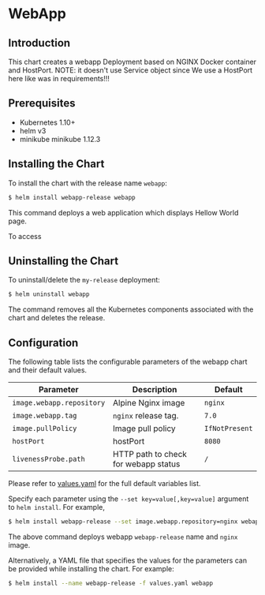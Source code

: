 # WebApp

## Introduction

This chart creates a webapp Deployment based on NGINX Docker container and HostPort.
NOTE: it doesn't use Service object since We use a HostPort here like was in requirements!!!

## Prerequisites

- Kubernetes 1.10+
- helm v3
- minikube minikube 1.12.3

## Installing the Chart

To install the chart with the release name `webapp`:

```bash
$ helm install webapp-release webapp
```

This command deploys a web application which displays Hellow World page.

To access 

## Uninstalling the Chart

To uninstall/delete the `my-release` deployment:

```bash
$ helm uninstall webapp
```

The command removes all the Kubernetes components associated with the chart and deletes the release.

## Configuration

The following table lists the configurable parameters of the webapp chart and their default values.

Parameter                       | Description                           | Default
------------------------------- | ------------------------------------- | ----------------------------------------------------------
`image.webapp.repository`       | Alpine Nginx image                    | `nginx`
`image.webapp.tag`              | `nginx` release tag.                  | `7.0`
`image.pullPolicy`              | Image pull policy                     | `IfNotPresent`
`hostPort`                      | hostPort                              | `8080`
`livenessProbe.path`            | HTTP path to check for webapp status  | `/`

Please refer to [values.yaml](values.yaml) for the full default variables list. 

Specify each parameter using the `--set key=value[,key=value]` argument to `helm install`. For example,

```bash
$ helm install webapp-release --set image.webapp.repository=nginx webapp
```

The above command deploys webapp `webapp-release` name and `nginx` image.

Alternatively, a YAML file that specifies the values for the parameters can be provided while installing the chart. For example:

```bash
$ helm install --name webapp-release -f values.yaml webapp
```